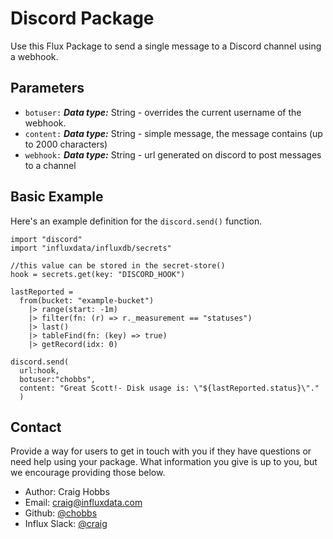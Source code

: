 # Discord Package


Use this Flux Package to send a single message to a Discord channel using a webhook.

## Parameters

  - `botuser:` **_Data type:_** String - overrides the current username of the webhook.
  - `content:` **_Data type:_** String - simple message, the message contains (up to 2000 characters)
  - `webhook:` **_Data type:_** String - url generated on discord to post messages to a channel

## Basic Example

Here's an example definition for the `discord.send()` function.

    import "discord"
    import "influxdata/influxdb/secrets"

    //this value can be stored in the secret-store()
    hook = secrets.get(key: "DISCORD_HOOK")

    lastReported =
      from(bucket: "example-bucket")
        |> range(start: -1m)
        |> filter(fn: (r) => r._measurement == "statuses")
        |> last()
        |> tableFind(fn: (key) => true)
        |> getRecord(idx: 0)

    discord.send(
      url:hook,
      botuser:"chobbs",
      content: "Great Scott!- Disk usage is: \"${lastReported.status}\"."
      )


## Contact

Provide a way for users to get in touch with you if they have questions or need help using your package. What information you give is up to you, but we encourage providing those below.

- Author: Craig Hobbs
- Email: craig@influxdata.com
- Github: [@chobbs](https://github.com/chobbs)
- Influx Slack: [@craig](https://influxdata.com/slack)
